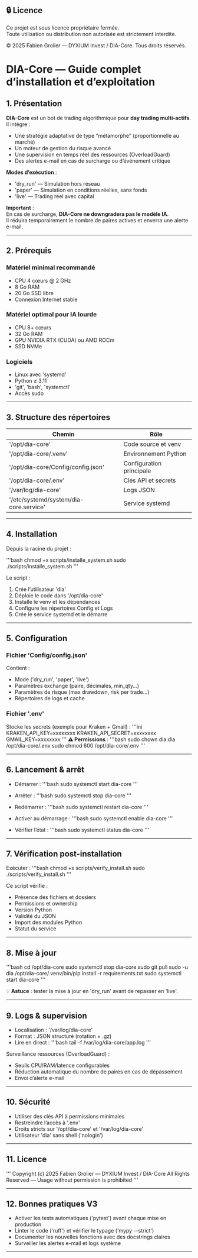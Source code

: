 ## 🔒 Licence

Ce projet est sous licence propriétaire fermée.  
Toute utilisation ou distribution non autorisée est strictement interdite.

© 2025 Fabien Grolier — DYXIUM Invest / DIA-Core. Tous droits réservés.

# DIA-Core — Guide complet d’installation et d’exploitation 

## 1. Présentation

**DIA-Core** est un bot de trading algorithmique pour **day trading multi-actifs**.
Il intègre :
- Une stratégie adaptative de type “métamorphe” (proportionnelle au marché)
- Un moteur de gestion du risque avancé
- Une supervision en temps réel des ressources (OverloadGuard)
- Des alertes e-mail en cas de surcharge ou d’événement critique

**Modes d’exécution** :
- 'dry_run' — Simulation hors réseau
- 'paper' — Simulation en conditions réelles, sans fonds
- 'live' — Trading réel avec capital

**Important** :  
En cas de surcharge, **DIA-Core ne downgradera pas le modèle IA**.  
Il réduira temporairement le nombre de paires actives et enverra une alerte e-mail.

---

## 2. Prérequis

### Matériel minimal recommandé
- CPU 4 cœurs @ 2 GHz
- 8 Go RAM
- 20 Go SSD libre
- Connexion Internet stable

### Matériel optimal pour IA lourde
- CPU 8+ cœurs
- 32 Go RAM
- GPU NVIDIA RTX (CUDA) ou AMD ROCm
- SSD NVMe

### Logiciels
- Linux avec 'systemd'
- Python ≥ 3.11
- 'git', 'bash', 'systemctl'
- Accès sudo

---

## 3. Structure des répertoires

| Chemin | Rôle |
|--------|------|
| '/opt/dia-core' | Code source et venv |
| '/opt/dia-core/.venv' | Environnement Python |
| '/opt/dia-core/Config/config.json' | Configuration principale |
| '/opt/dia-core/.env' | Clés API et secrets |
| '/var/log/dia-core' | Logs JSON |
| '/etc/systemd/system/dia-core.service' | Service systemd |

---

## 4. Installation

Depuis la racine du projet :

'''bash
chmod +x scripts/installe_system.sh
sudo ./scripts/installe_system.sh
'''

Le script :
1. Crée l’utilisateur 'dia'
2. Déploie le code dans '/opt/dia-core'
3. Installe le venv et les dépendances
4. Configure les répertoires Config et Logs
5. Crée le service systemd et le démarre

---

## 5. Configuration

### Fichier 'Config/config.json'
Contient :
- Mode ('dry_run', 'paper', 'live')
- Paramètres exchange (paire, décimales, min_qty…)
- Paramètres de risque (max drawdown, risk per trade…)
- Répertoires de logs et cache

### Fichier '.env'
Stocke les secrets (exemple pour Kraken + Gmail) :
'''ini
KRAKEN_API_KEY=xxxxxxxx
KRAKEN_API_SECRET=xxxxxxxx
GMAIL_KEY=xxxxxxxx
'''
**⚠ Permissions** :
'''bash
sudo chown dia:dia /opt/dia-core/.env
sudo chmod 600 /opt/dia-core/.env
'''

---

## 6. Lancement & arrêt

- Démarrer :
'''bash
sudo systemctl start dia-core
'''

- Arrêter :
'''bash
sudo systemctl stop dia-core
'''

- Redémarrer :
'''bash
sudo systemctl restart dia-core
'''

- Activer au démarrage :
'''bash
sudo systemctl enable dia-core
'''

- Vérifier l’état :
'''bash
sudo systemctl status dia-core
'''

---

## 7. Vérification post-installation

Exécuter :
'''bash
chmod +x scripts/verify_install.sh
sudo ./scripts/verify_install.sh
'''

Ce script vérifie :
- Présence des fichiers et dossiers
- Permissions et ownership
- Version Python
- Validité du JSON
- Import des modules Python
- Statut du service

---

## 8. Mise à jour

'''bash
cd /opt/dia-core
sudo systemctl stop dia-core
sudo git pull
sudo -u dia /opt/dia-core/.venv/bin/pip install -r requirements.txt
sudo systemctl start dia-core
'''

💡 **Astuce** : tester la mise à jour en 'dry_run' avant de repasser en 'live'.

---

## 9. Logs & supervision

- Localisation : '/var/log/dia-core'
- Format : JSON structuré (rotation + .gz)
- Lire en direct :
'''bash
tail -f /var/log/dia-core/app.log
'''

Surveillance ressources (OverloadGuard) :
- Seuils CPU/RAM/latence configurables
- Réduction automatique du nombre de paires en cas de dépassement
- Envoi d’alerte e-mail

---

## 10. Sécurité

- Utiliser des clés API à permissions minimales
- Restreindre l’accès à '.env'
- Droits stricts sur '/opt/dia-core' et '/var/log/dia-core'
- Utilisateur 'dia' sans shell ('nologin')

---

## 11. Licence

'''
Copyright (c) 2025 Fabien Grolier — DYXIUM Invest / DIA-Core
All Rights Reserved — Usage without permission is prohibited
'''

---

## 12. Bonnes pratiques V3

- Activer les tests automatiques ('pytest') avant chaque mise en production
- Linter le code ('ruff') et vérifier le typage ('mypy --strict')
- Documenter les nouvelles fonctions avec des docstrings claires
- Surveiller les alertes e-mail et logs système

---
